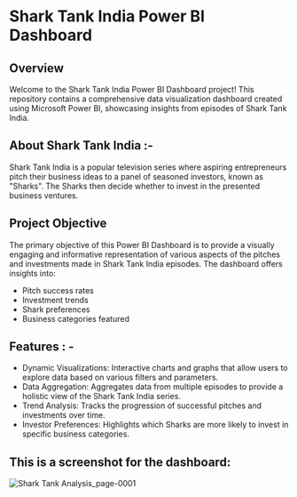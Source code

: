 # Shark Tank India Power BI Dashboard

## Overview
Welcome to the Shark Tank India Power BI Dashboard project! This repository contains a comprehensive data visualization dashboard created using Microsoft Power BI, showcasing insights from episodes of Shark Tank India.

## About Shark Tank India :-
Shark Tank India is a popular television series where aspiring entrepreneurs pitch their business ideas to a panel of seasoned investors, known as "Sharks". The Sharks then decide whether to invest in the presented business ventures.

## Project Objective
The primary objective of this Power BI Dashboard is to provide a visually engaging and informative representation of various aspects of the pitches and investments made in Shark Tank India episodes. The dashboard offers insights into:

* Pitch success rates
* Investment trends
* Shark preferences
* Business categories featured

## Features : -

* Dynamic Visualizations: Interactive charts and graphs that allow users to explore data based on various filters and parameters.
* Data Aggregation: Aggregates data from multiple episodes to provide a holistic view of the Shark Tank India series.
* Trend Analysis: Tracks the progression of successful pitches and investments over time.
* Investor Preferences: Highlights which Sharks are more likely to invest in specific business categories.

## This is a screenshot for the dashboard:

![Shark Tank Analysis_page-0001](https://github.com/sohang05/Portfolio-Projects/assets/73344291/b397d8d5-bd4c-4aa0-ae76-350b91940960)


